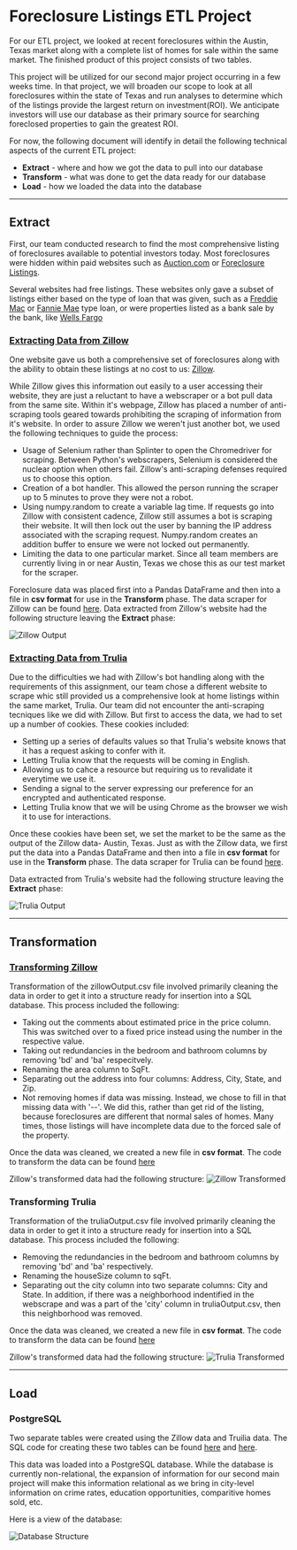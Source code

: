 # Foreclosure Listings ETL Project

For our ETL project, we looked at recent foreclosures within the Austin, Texas market along with a complete list of homes for sale within the same market.  The finished product of this project consists of two tables.  

This project will be utilized for our second major project occurring in a few weeks time.  In that project, we will broaden our scope to look at all foreclosures within the state of Texas and run analyses to determine which of the listings provide the largest return on investment(ROI).  We anticipate investors will use our database as their primary source for searching foreclosed properties to gain the greatest ROI.

For now, the following document will identify in detail the following technical aspects of the current ETL project:

- **Extract**  - where and how we got the data to pull into our database
- **Transform** -  what was done to get the data ready for our database
- **Load** - how we loaded the data into the database

---

## Extract

First, our team conducted research to find the most comprehensive listing of foreclosures available to potential investors today.  Most foreclosures were hidden within paid websites such as [Auction.com](https://www.auction.com) or [Foreclosure Listings](https://www.foreclosurelistings.com).  

Several websites had free listings. These websites only gave a subset of listings either based on the type of loan that was given, such as a [Freddie Mac](https://www.homesteps.com) or [Fannie Mae](https://homepath.com) type loan, or were properties listed as a bank sale by the bank, like [Wells Fargo](https://reo.wellsfargo.com)

### [Extracting Data from Zillow]('Zillow_Scraper/zillowScrape.ipynb')

One website gave us both a comprehensive set of foreclosures along with the ability to obtain these listings at no cost to us: [Zillow](https://www.zillow.com).  

While Zillow gives this information out easily to a user accessing their website, they are just a reluctant to have a webscraper or a bot pull data from the same site.  Within it's webpage, Zillow has placed a number of anti-scraping tools geared towards prohibiting the scraping of information from it's website.  In order to assure Zillow we weren't just another bot, we used the following techniques to guide the process:

- Usage of Selenium rather than Splinter to open the Chromedriver for scraping.  Between Python's webscrapers, Selenium is considered the nuclear option when others fail.  Zillow's anti-scraping defenses required us to choose this option.
- Creation of a bot handler.  This allowed the person running the scraper up to 5 minutes to prove they were not a robot.
- Using numpy.random to create a variable lag time.  If requests go into Zillow with consistent cadence, Zillow still assumes a bot is scraping their website.  It will then lock out the user by banning the IP address associated with the scraping request.  Numpy.random creates an addition buffer to ensure we were not locked out permanently.
- Limiting the data to one particular market.  Since all team members are currently living in or near Austin, Texas we chose this as our test market for the scraper.

Foreclosure data was placed first into a Pandas DataFrame and then into a file in **csv format** for use in the __Transform__ phase.  The data scraper for Zillow can be found [here]('Zillow_Scraper/zillowScrape.ipynb'). Data extracted from Zillow's website had the following structure leaving the __Extract__ phase:

![Zillow Output]("Images_for_Report/ZillowOutput.png")

### [Extracting Data from Trulia]("Trulia_Scraper/truliaScrape.ipynb')

Due to the difficulties we had with Zillow's bot handling along with the requirements of this assignment, our team chose a different website to scrape whic still provided us a comprehensive look at home listings within the same market, Trulia. Our team did not encounter the anti-scraping tecniques like we did with Zillow.  But first to access the data, we had to set up a number of cookies. These cookies included:

- Setting up a series of defaults values so that Trulia's website knows that it has a request asking to confer with it.
- Letting Trulia know that the requests will be coming in English.
- Allowing us to cahce a resource but requiring us to revalidate it everytime we use it.
- Sending a signal to the server expressing our preference for an encrypted and authenticated response.
- Letting Trulia know that we will be using Chrome as the browser we wish it to use for interactions.

Once these cookies have been set, we set the market to be the same as the output of the Zillow data-  Austin, Texas.  Just as with the Zillow data, we first put the data into a Pandas DataFrame and then into a file in **csv format** for use in the __Transform__  phase. The data scraper for Trulia can be found [here]('Trulia_Scraper/truliaScrape.ipynb').  

Data extracted from Trulia's website had the following structure leaving the __Extract__ phase:

![Trulia Output]("Images_for_Report/TruliaOutput.png")

---

## Transformation

### [Transforming Zillow]('Zillow_Scraper/Foreclosure_Transform.ipynb')

Transformation of the zillowOutput.csv file involved primarily cleaning the data in order to get it into a structure ready for insertion into a SQL database.  This process included the following:

- Taking out the comments about estimated price in the price column.  This was switched over to a fixed price instead using the number in the respective value.
- Taking out redundancies in the bedroom and bathroom columns by removing 'bd' and 'ba' respecitvely.  
- Renaming the area column to SqFt.
- Separating out the address into four columns: Address, City, State, and Zip.
- Not removing homes if data was missing.  Instead, we chose to fill in that missing data with '--'.  We did this, rather than get rid of the listing, because foreclosures are different that normal sales of homes.  Many times, those listings will have incomplete data due to the forced sale of the property.

Once the data was cleaned, we created a new file in **csv format**. The code to transform the data can be found [here]('Zillow_Scraper/Foreclosure_transform.ipynb')

Zillow's transformed data had the following structure:
![Zillow Transformed]('Images_for_Report/ZillowDataTransformed.png')

### Transforming Trulia

Transformation of the truliaOutput.csv file involved primarily cleaning the data in order to get it into a structure ready for insertion into a SQL database.  This process included the following:

- Removing the redundancies in the bedroom and bathroom columns by removing 'bd' and 'ba' respectively.  
- Renaming the houseSize column to sqFt.
- Separating out the city column into two separate columns: City and State.  In addition, if there was a neighborhood indentified in the webscrape and was a part of the 'city' column in truliaOutput.csv, then this neighborhood was removed.

Once the data was cleaned, we created a new file in **csv format**. The code to transform the data can be found [here]('Trulia_Scraper/Transform_trulia.ipynb')

Zillow's transformed data had the following structure:
![Trulia Transformed]('Images_for_Report/TruliaDataTransformed.png')

---

## Load

### PostgreSQL

Two separate tables were created using the Zillow data and Truilia data.  The SQL code for creating these two tables can be found [here]('Zillow_Scraper/Zillow_SQL_Table.sql') and [here]('Trulia_Scraper/Trulia_SQL_Table.sql').

This data was loaded into a PostgreSQL database.  While the database is currently non-relational, the expansion of information for our second main project will make this information relational as we bring in city-level information on crime rates, education opportunities, comparitive homes sold, etc.

Here is a view of the database:

![Database Structure]("Images_for_Report/ETLDatabaseStructure.png")
